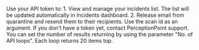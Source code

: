 Use your API token to:
                   1. View and manage your incidents list. The list will be updated automatically in Incidents dashboard.
                   2. Release email from quarantine and resend them to their recipients. Use the scan id as an argument.
If you don't have a token yet, contact PerceptionPoint support.
You can set the number of results returning by using the parameter "No. of API loops". Each loop returns 20 items top.